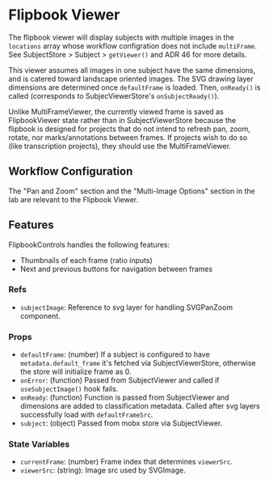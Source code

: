 # Flipbook Viewer

The flipbook viewer will display subjects with multiple images in the `locations` array whose workflow configration does not include `multiFrame`. See SubjectStore > Subject > `getViewer()` and ADR 46 for more details.

This viewer assumes all images in one subject have the same dimensions, and is catered toward landscape oriented images. The SVG drawing layer dimensions are determined once `defaultFrame` is loaded. Then, `onReady()` is called (corresponds to SubjecViewerStore's `onSubjectReady()`).

Unlike MultiFrameViewer, the currently viewed frame is saved as FlipbookViewer state rather than in SubjectViewerStore because the flipbook is designed for projects that do not intend to refresh pan, zoom, rotate, nor marks/annotations between frames. If projects wish to do so (like transcription projects), they should use the MultiFrameViewer.

## Workflow Configuration

The "Pan and Zoom" section and the "Multi-Image Options" section in the lab are relevant to the Flipbook Viewer.

## Features

FlipbookControls handles the following features:
- Thumbnails of each frame (ratio inputs)
- Next and previous buttons for navigation between frames

### Refs
- `subjectImage`: Reference to svg layer for handling SVGPanZoom component.

### Props
- `defaultFrame`: (number) If a subject is configured to have `metadata.default_frame` it's fetched via SubjectViewerStore, otherwise the store will initialize frame as 0.
- `onError`: (function) Passed from SubjectViewer and called if `useSubjectImage()` hook fails.
- `onReady`: (function) Function is passed from SubjectViewer and  dimensions are added to classification metadata. Called after svg layers successfully load with `defaultFrameSrc`.
- `subject`: (object) Passed from mobx store via SubjectViewer.

### State Variables
- `currentFrame`: (number) Frame index that determines `viewerSrc`.
- `viewerSrc`: (string): Image src used by SVGImage.
